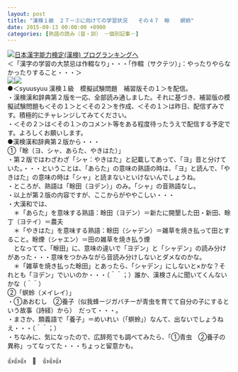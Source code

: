 ```yaml
---
layout: post
title: "漢検１級　２７－②に向けての学習状況　　その４７　畭　　螟蛉"
date: 2015-09-13 00:00:00 +0900
categories: [熟語の読み（音・訓）　－個別記事－]
---
```


[![](/syuusyuu9701/assets/images/漢検１級-２７－②に向けての学習状況-その４７-畭-螟蛉-br_c_3028_1.gif)](http://blog.with2.net/link.php?1659096:3028 "日本漢字能力検定(漢検) ブログランキングへ")[日本漢字能力検定(漢検) ブログランキングへ](http://blog.with2.net/link.php?1659096:3028)  
＜「漢字の学習の大禁忌は作輟なり」・・・「作輟（サクテツ）」：やったりやらなかったりすること・・・＞  
![](/syuusyuu9701/assets/images/漢検１級-２７－②に向けての学習状況-その４７-畭-螟蛉-11727c6e9013860a65223a7f38525eca.jpg)![](/syuusyuu9701/assets/images/漢検１級-２７－②に向けての学習状況-その４７-畭-螟蛉-ea857445f4b63a6b15cb067fef8af4e6.jpg)  
●＜syuusyuu 漢検１級　模擬試験問題　補習版その１＞を配信。  
・漢検漢和辞典第２版を一応、全部読み通しました。それに基づき、補習版の模擬試験問題も＜その１＞と＜その２＞を作成、＜その１＞は昨日、配信ずみです。積極的にチャレンジしてみてください。  
・＜その２＞は＜その１＞のコメント等をある程度待ったうえで配信する予定です。よろしくお願いします。  
●漢検漢和辞典第２版から・・・  
①「畭（ヨ、シャ、あらた、やきはた）」  
・第２版ではわざわざ「シャ：やきはた」と記載してあって、「ヨ」音と分けていた。・・・ということは、「あらた」の意味の熟語の時は、「ヨ」と読んで、「やきはた」の意味の時は「シャ」と読まないといけないんでしょうね。  
・ところが、熟語は「畭田（ヨデン）」のみ。「シャ」の音熟語なし。  
・以上が第２版の内容ですが、ここからがややこしい・・・  
・大漢和では、  
　＊「あらた」を意味する熟語：畭田（ヨデン）＝新たに開墾した田・新田、畭丁（ヨテイ）＝農夫  
　＊「やきはた」を意味する熟語：畭田（シャデン）＝雑草を焼き払って田とすること。畭煙（シャエン）＝田の雑草を焼き払う煙  
　となってて、「畭田」に、意味の違いで「ヨデン」と「シャデン」の読み分けがあった・・・意味をつかみながら音読み分けしないとダメなのかな。  
　＊「雑草を焼き払った畭田」とあったら、「シャデン」にしないと×かな？それとも「ヨデン」でいいのか・・・（＾＾；）誰か、漢検さんに聞いてくんないかな（＾＾）  
②「螟蛉（メイレイ）」  
・①あおむし　②養子（似我蜂ージガバチーが青虫を育てて自分の子にするという故事（詩経）から）　だって・・・。  
・まさか、類義語で「養子」＝めいれい（「螟蛉」）なんて、出ないでしょうねえ・・・（＾＾；）  
・ちなみに、気になったので、広辞苑でも調べてみたら、「①青虫　②養子の異称」ってなってた・・・ちょっと留意かも。  
  
👍👍👍　🐑　👍👍👍  
  